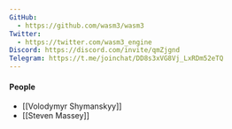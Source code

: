 ```yaml
---
GitHub:
  - https://github.com/wasm3/wasm3
Twitter:
  - https://twitter.com/wasm3_engine
Discord: https://discord.com/invite/qmZjgnd
Telegram: https://t.me/joinchat/DD8s3xVG8Vj_LxRDm52eTQ
---
```



#### People
- [[Volodymyr Shymanskyy]]
- [[Steven Massey]]

